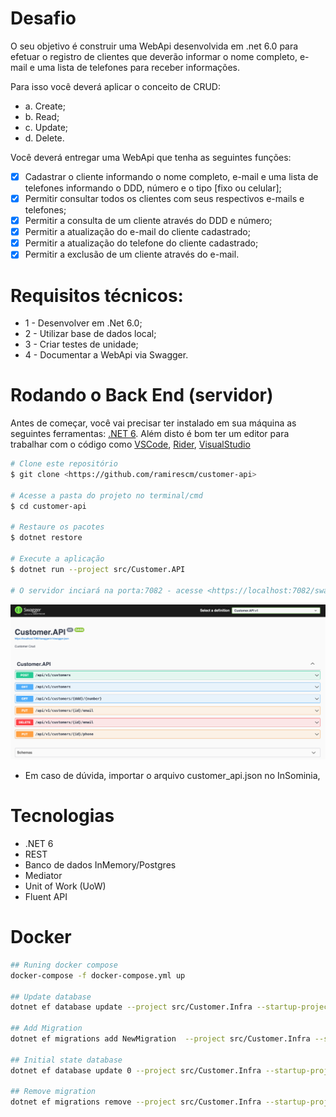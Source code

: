 # Desafio
O seu objetivo é construir uma WebApi desenvolvida em .net 6.0 para efetuar o registro de clientes que deverão informar o nome completo, e-mail e uma lista de telefones para receber informações.

Para isso você deverá aplicar o conceito de CRUD:


- a. Create;
- b. Read;
- c. Update;
- d. Delete.

Você deverá entregar uma WebApi que tenha as seguintes funções:

- [x] Cadastrar o cliente informando o nome completo, e-mail e uma lista de telefones informando o DDD, número e o tipo [fixo ou celular];
- [x] Permitir consultar todos os clientes com seus respectivos e-mails e telefones;
- [x] Permitir a consulta de um cliente através do DDD e número;
- [x] Permitir a atualização do e-mail do cliente cadastrado;
- [x] Permitir a atualização do telefone do cliente cadastrado;
- [x] Permitir a exclusão de um cliente através do e-mail.

# Requisitos técnicos:

- 1 - Desenvolver em .Net 6.0;
- 2 - Utilizar base de dados local;
- 3 - Criar testes de unidade;
- 4 - Documentar a WebApi via Swagger.


# Rodando o Back End (servidor)
Antes de começar, você vai precisar ter instalado em sua máquina as seguintes ferramentas:
[.NET 6](https://git-scm.com). 
Além disto é bom ter um editor para trabalhar com o código como [VSCode](https://code.visualstudio.com/), [Rider](https://www.jetbrains.com/pt-br/rider/), [VisualStudio](https://visualstudio.microsoft.com/pt-br/)


```bash
# Clone este repositório
$ git clone <https://github.com/ramirescm/customer-api>

# Acesse a pasta do projeto no terminal/cmd
$ cd customer-api

# Restaure os pacotes
$ dotnet restore

# Execute a aplicação
$ dotnet run --project src/Customer.API

# O servidor inciará na porta:7082 - acesse <https://localhost:7082/swagger/index.html>
```

 ![texto](swagger.png) 

- Em caso de dúvida, importar o arquivo customer_api.json no InSominia, 

# Tecnologias
- .NET 6
- REST
- Banco de dados InMemory/Postgres
- Mediator
- Unit of Work (UoW)
- Fluent API

# Docker

```bash
## Runing docker compose
docker-compose -f docker-compose.yml up

## Update database
dotnet ef database update --project src/Customer.Infra --startup-project src/Customer.Api   

## Add Migration
dotnet ef migrations add NewMigration  --project src/Customer.Infra --startup-project src/Customer.Api 

## Initial state database 
dotnet ef database update 0 --project src/Customer.Infra --startup-project src/Customer.Api

## Remove migration
dotnet ef migrations remove --project src/Customer.Infra --startup-project src/Customer.Api
```

